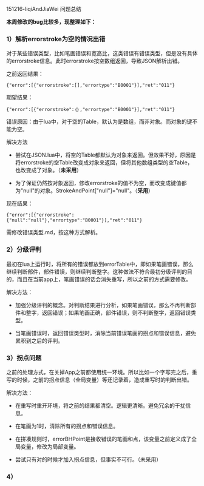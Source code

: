 151216-liqiAndJiaWei 问题总结

**本周修改的bug比较多，现整理如下：**

### 1）解析errorstroke为空的情况出错

对于某些错误类型，比如笔画错误和宽高比，这类错误有错误类型，但是没有具体的errorstroke信息。此时errorstroke按空数组返回，导致JSON解析出错。

之前返回结果：

	{"error":[{"errorstroke":[],"errortype":"B0001"}],"ret":"011"}

期望结果：

	{"error":[{"errorstroke":｛｝,"errortype":"B0001"}],"ret":"011"}

错误原因：由于lua中，对于空的Table，默认为是数组，而非对象。而对象的键不能为空。

解决方法

- 尝试在JSON.lua中，将空的Table都默认为对象来返回。但效果不好，原因是将errorstroke的空Table改变成对象来返回，但将其他数组类型的空Table，也改变成了对象。（**未采用**）

- 为了保证仍然按对象返回，修改errorstroke的值不为空，而改变成键值都为"null"的对象。StrokeAndPoint["null"]="null"。（**采用**）

现在结果：

	{"error":[{"errorstroke":{"null":"null"},"errortype":"B0001"}],"ret":"011"}

需修改错误类型.md，按这种方式解析。

### 2）分级评判

最初在lua上运行时，将所有的错误都放到errorTable中，即如果笔画错误，那么继续判断部件，部件错误，则继续判断整字。这种做法不符合最初分级评判的目的，而且在当前app上，笔画错误的话会消失重写，所以之前的方式需要修改。

解决方法：

- 加强分级评判的概念。对判断结果进行分析，如果笔画错误，那么不再判断部件和整字，返回错误；如果笔画正确，部件错误，则不判断整字，返回错误类型。

- 当笔画错误时，返回错误类型时，消除当前错误笔画的拐点和错误信息，避免累积到之后的评判。

### 3）拐点问题

之前的处理方式，在关掉App之前都使用统一环境。所以比如一个字写完之后，重写的时候，之前的拐点信息（全局变量）等还记录着，造成重写时的判断出错。

解决方法：

- 在重写时重开环境，将之前的结果都清空。逻辑更清晰。避免冗余的干扰信息。

- 在笔画为1时，清除所有的拐点和错误信息。

- 在拼凑规则时，errorBHPoint是接收错误的笔画和点，该变量之前定义成了全局变量，修改为局部变量。

- 尝试只有对的时候才加入拐点信息，但事实不可行。（未采用）

### 4）